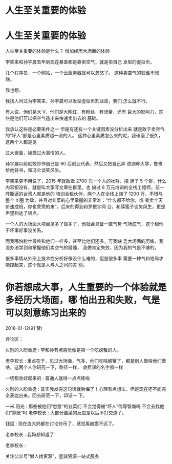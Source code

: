 # 人生至关重要的体验

# 人生至关重要的体验

人生至关重要的体验是什么？ 增加经历大场面的体验

李笑来和孙宇晨去年到现在暴富都是靠卖空气，就是卖自己 发型的虚拟币。

几个程序员，一个网站，一个云服务器就可以忽悠了。 这种卖空气的钱谁不想赚。

我也想。

我找人问过为李笑来，孙宇晨可以发型虚拟币割韭菜，我们 怎么就不行。

有人说，他们是大 V，他们是大网红，有粉丝，有流量，还有 巨大的影响力，这些是他们可以把空气造出来快速卖出去的 基础。

我承认这些是必要条件之一 但是有还有一个关键因素没分析出来 就是敢于卖空气的“坏人”都是心里素质超一流的人。 这种心里素质怎么来的呢，我琢磨了很久，这两个人都是见

过大世面，操盘过大事情的人。

孙宇晨以前就敢炒作自己是 90 后创业代表，然后又把自己弄 进湖畔大学，鲁豫给他背书，和冯仑谈笑风生。

李笑来更不用说了，2015 年就敢做 2700 元一个人的社群，招 满了 5 个群，什么内容都没有，就是叫大家写文章在群里。也 搞过 6 万元培训的全栈工程师，前一阵撕逼的台湾人就是他的 培训合租伙伴，两个人在全栈上赚了 1200 万，不惜与整个 it 圈 为敌，并且对韭菜的心里掌握的非常准：“什么都不给你，或 者卖个天价速成班，你也乖乖的来”。后来的得到和罗振宇同 台，和薛蛮子谈笑风生，更是声望到达了极点。

一个人的大场面大项目见多了做多了，他就会具备一直气势 气场底气，这个根他干坏事好事没关系。

而我哪怕粉丝最终和他们一样多，甚至比他们还多，可我缺 乏大场面的历练，我没办法学到和掌握他们卖空气的精髓， 我做肯定失败，因为我的气是不够的。

很多事情从外形上技术性分析好像没什么难的，但是很多事 需要一种气和格局才能撑起来，这个就是人与人之间的差 别。

# 你若想成大事，人生重要的一个体验就是多经历大场面，哪 怕出丑和失败，气是可以刻意练习出来的

2018-01-12(91 赞)

评论区：

久别的人盼重逢 : 李和孙有点感觉像是第一个吃螃蟹的人。

老李校长 : 重点在于，见过大场面，气多，他们吃啥螃蟹了，都是别人做啥他们做啥，这两个人你研究一下，路径一样， 收费课的名字都一样

一切都会好起来的 : 普通人就得一点点练啦

久别的人盼重逢 : 其实我发完这句话就后悔了！心理有点想法，但是现在还不能完全表达出来。回去研究一下，印证一 下。

一米.阳光 : 那些被他们“忽悠”的韭菜们 不会觉得被“坏人”侮辱智商吗 不会去找他们“算账”吗 老李校长 : 大部分韭菜的反应是以后不打交道了。

钰斌 : 现在连大妈都在讨论炒币了，感觉离崩盘不远了。

老李校长 : 我妈都知道了

老李校长 :

关注公众号"懒人找资源"，星球资源一站式服务